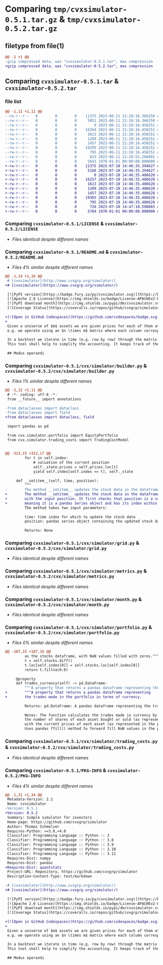 # Comparing `tmp/cvxsimulator-0.5.1.tar.gz` & `tmp/cvxsimulator-0.5.2.tar.gz`

## filetype from file(1)

```diff
@@ -1 +1 @@
-gzip compressed data, was "cvxsimulator-0.5.1.tar", max compression
+gzip compressed data, was "cvxsimulator-0.5.2.tar", max compression
```

## Comparing `cvxsimulator-0.5.1.tar` & `cvxsimulator-0.5.2.tar`

### file list

```diff
@@ -1,11 +1,11 @@
--rw-r--r--   0        0        0    11375 2023-06-11 21:28:16.366250 cvxsimulator-0.5.1/LICENSE
--rw-r--r--   0        0        0     5051 2023-06-11 21:28:16.366250 cvxsimulator-0.5.1/README.md
--rw-r--r--   0        0        0        0 2023-06-11 21:28:16.458251 cvxsimulator-0.5.1/cvx/simulator/__init__.py
--rw-r--r--   0        0        0    16264 2023-06-11 21:28:16.458251 cvxsimulator-0.5.1/cvx/simulator/builder.py
--rw-r--r--   0        0        0     1613 2023-06-11 21:28:16.458251 cvxsimulator-0.5.1/cvx/simulator/grid.py
--rw-r--r--   0        0        0     1209 2023-06-11 21:28:16.458251 cvxsimulator-0.5.1/cvx/simulator/metrics.py
--rw-r--r--   0        0        0     1457 2023-06-11 21:28:16.458251 cvxsimulator-0.5.1/cvx/simulator/month.py
--rw-r--r--   0        0        0    19295 2023-06-11 21:28:16.458251 cvxsimulator-0.5.1/cvx/simulator/portfolio.py
--rw-r--r--   0        0        0      795 2023-06-11 21:28:16.458251 cvxsimulator-0.5.1/cvx/simulator/trading_costs.py
--rw-r--r--   0        0        0      633 2023-06-11 21:28:52.266601 cvxsimulator-0.5.1/pyproject.toml
--rw-r--r--   0        0        0     5643 1970-01-01 00:00:00.000000 cvxsimulator-0.5.1/PKG-INFO
+-rw-r--r--   0        0        0    11375 2023-07-10 14:46:35.394627 cvxsimulator-0.5.2/LICENSE
+-rw-r--r--   0        0        0     5166 2023-07-10 14:46:35.394627 cvxsimulator-0.5.2/README.md
+-rw-r--r--   0        0        0        0 2023-07-10 14:46:35.486628 cvxsimulator-0.5.2/cvx/simulator/__init__.py
+-rw-r--r--   0        0        0    16257 2023-07-10 14:46:35.486628 cvxsimulator-0.5.2/cvx/simulator/builder.py
+-rw-r--r--   0        0        0     1613 2023-07-10 14:46:35.486628 cvxsimulator-0.5.2/cvx/simulator/grid.py
+-rw-r--r--   0        0        0     1209 2023-07-10 14:46:35.486628 cvxsimulator-0.5.2/cvx/simulator/metrics.py
+-rw-r--r--   0        0        0     1457 2023-07-10 14:46:35.486628 cvxsimulator-0.5.2/cvx/simulator/month.py
+-rw-r--r--   0        0        0    19303 2023-07-10 14:46:35.486628 cvxsimulator-0.5.2/cvx/simulator/portfolio.py
+-rw-r--r--   0        0        0      795 2023-07-10 14:46:35.486628 cvxsimulator-0.5.2/cvx/simulator/trading_costs.py
+-rw-r--r--   0        0        0      726 2023-07-10 14:47:10.598803 cvxsimulator-0.5.2/pyproject.toml
+-rw-r--r--   0        0        0     5784 1970-01-01 00:00:00.000000 cvxsimulator-0.5.2/PKG-INFO
```

### Comparing `cvxsimulator-0.5.1/LICENSE` & `cvxsimulator-0.5.2/LICENSE`

 * *Files identical despite different names*

### Comparing `cvxsimulator-0.5.1/README.md` & `cvxsimulator-0.5.2/README.md`

 * *Files 4% similar despite different names*

```diff
@@ -1,14 +1,16 @@
-# [cvxsimulator](http://www.cvxgrp.org/simulator/)
+# [cvxsimulator](https://www.cvxgrp.org/simulator/)
 
 [![PyPI version](https://badge.fury.io/py/cvxsimulator.svg)](https://badge.fury.io/py/cvxsimulator)
 [![Apache 2.0 License](https://img.shields.io/badge/License-APACHEv2-brightgreen.svg)](https://github.com/cvxgrp/simulator/blob/master/LICENSE)
 [![PyPI download month](https://img.shields.io/pypi/dm/cvxsimulator.svg)](https://pypi.python.org/pypi/cvxsimulator/)
 [![Coverage Status](https://coveralls.io/repos/github/cvxgrp/simulator/badge.png?branch=main)](https://coveralls.io/github/cvxgrp/simulator?branch=main)
 
+[![Open in GitHub Codespaces](https://github.com/codespaces/badge.svg)](https://codespaces.new/cvxgrp/simulator)
+
 Given a universe of $m$ assets we are given prices for each of them at time $t_1, t_2, \ldots t_n$,
 e.g. we operate using an $n \times m$ matrix where each column corresponds to a particular asset.
 
 In a backtest we iterate in time (e.g. row by row) through the matrix and allocate positions to all or some of the assets.
 This tool shall help to simplify the accounting. It keeps track of the available cash, the profits achieved, etc.
 
 ## Modus operandi
```

### Comparing `cvxsimulator-0.5.1/cvx/simulator/builder.py` & `cvxsimulator-0.5.2/cvx/simulator/builder.py`

 * *Files 1% similar despite different names*

```diff
@@ -1,12 +1,11 @@
 # -*- coding: utf-8 -*-
 from __future__ import annotations
 
-from dataclasses import dataclass
-from dataclasses import field
+from dataclasses import dataclass, field
 
 import pandas as pd
 
 from cvx.simulator.portfolio import EquityPortfolio
 from cvx.simulator.trading_costs import TradingCostModel
 
 
@@ -313,15 +312,17 @@
         for t in self.index:
             # valuation of the current position
             self._state.prices = self.prices.loc[t]
             yield self.index[self.index <= t], self._state
 
     def __setitem__(self, time, position):
         """
-        The method __setitem__ updates the stock data in the dataframe for a specific time index with the input position. It first checks that position is a valid input, meaning it is a pandas Series object and has its index within the assets of the dataframe.
+        The method __setitem__ updates the stock data in the dataframe for a specific time index
+        with the input position. It first checks that position is a valid input,
+        meaning it is a pandas Series object and has its index within the assets of the dataframe.
         The method takes two input parameters:
 
         time: time index for which to update the stock data
         position: pandas series object containing the updated stock data
 
         Returns: None
```

### Comparing `cvxsimulator-0.5.1/cvx/simulator/grid.py` & `cvxsimulator-0.5.2/cvx/simulator/grid.py`

 * *Files identical despite different names*

### Comparing `cvxsimulator-0.5.1/cvx/simulator/metrics.py` & `cvxsimulator-0.5.2/cvx/simulator/metrics.py`

 * *Files identical despite different names*

### Comparing `cvxsimulator-0.5.1/cvx/simulator/month.py` & `cvxsimulator-0.5.2/cvx/simulator/month.py`

 * *Files identical despite different names*

### Comparing `cvxsimulator-0.5.1/cvx/simulator/portfolio.py` & `cvxsimulator-0.5.2/cvx/simulator/portfolio.py`

 * *Files 0% similar despite different names*

```diff
@@ -187,15 +187,16 @@
         as the stocks dataframe, with NaN values filled with zeros."""
         t = self.stocks.diff()
         t.loc[self.index[0]] = self.stocks.loc[self.index[0]]
         return t.fillna(0.0)
 
     @property
     def trades_currency(self) -> pd.DataFrame:
-        """A property that returns a pandas dataframe representing the trades made in the portfolio in terms of currency.
+        """A property that returns a pandas dataframe representing
+        the trades made in the portfolio in terms of currency.
 
         Returns: pd.DataFrame: A pandas dataframe representing the trades made in the portfolio in terms of currency.
 
         Notes: The function calculates the trades made in currency by multiplying
         the number of shares of each asset bought or sold (as represented in the trades_stocks dataframe)
         with the current prices of each asset (as represented in the prices dataframe).
         Uses pandas ffill() method to forward fill NaN values in the prices dataframe.
```

### Comparing `cvxsimulator-0.5.1/cvx/simulator/trading_costs.py` & `cvxsimulator-0.5.2/cvx/simulator/trading_costs.py`

 * *Files identical despite different names*

### Comparing `cvxsimulator-0.5.1/PKG-INFO` & `cvxsimulator-0.5.2/PKG-INFO`

 * *Files 4% similar despite different names*

```diff
@@ -1,31 +1,34 @@
 Metadata-Version: 2.1
 Name: cvxsimulator
-Version: 0.5.1
+Version: 0.5.2
 Summary: Simple simulator for investors
 Home-page: https://github.com/cvxgrp/simulator
 Author: Thomas Schmelzer
 Requires-Python: >=3.8,<4.0
 Classifier: Programming Language :: Python :: 3
 Classifier: Programming Language :: Python :: 3.8
 Classifier: Programming Language :: Python :: 3.9
 Classifier: Programming Language :: Python :: 3.10
 Classifier: Programming Language :: Python :: 3.11
 Requires-Dist: numpy
 Requires-Dist: pandas
+Requires-Dist: quantstats
 Project-URL: Repository, https://github.com/cvxgrp/simulator
 Description-Content-Type: text/markdown
 
-# [cvxsimulator](http://www.cvxgrp.org/simulator/)
+# [cvxsimulator](https://www.cvxgrp.org/simulator/)
 
 [![PyPI version](https://badge.fury.io/py/cvxsimulator.svg)](https://badge.fury.io/py/cvxsimulator)
 [![Apache 2.0 License](https://img.shields.io/badge/License-APACHEv2-brightgreen.svg)](https://github.com/cvxgrp/simulator/blob/master/LICENSE)
 [![PyPI download month](https://img.shields.io/pypi/dm/cvxsimulator.svg)](https://pypi.python.org/pypi/cvxsimulator/)
 [![Coverage Status](https://coveralls.io/repos/github/cvxgrp/simulator/badge.png?branch=main)](https://coveralls.io/github/cvxgrp/simulator?branch=main)
 
+[![Open in GitHub Codespaces](https://github.com/codespaces/badge.svg)](https://codespaces.new/cvxgrp/simulator)
+
 Given a universe of $m$ assets we are given prices for each of them at time $t_1, t_2, \ldots t_n$,
 e.g. we operate using an $n \times m$ matrix where each column corresponds to a particular asset.
 
 In a backtest we iterate in time (e.g. row by row) through the matrix and allocate positions to all or some of the assets.
 This tool shall help to simplify the accounting. It keeps track of the available cash, the profits achieved, etc.
 
 ## Modus operandi
```

